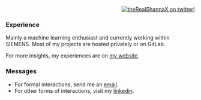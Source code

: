 <p align="right"> 
  <a href="https://twitter.com/TheRealShannax" target="blank"><img src="https://img.shields.io/twitter/follow/theRealShannaX?logo=x&style=for-the-badge" alt="theRealShannaX on twitter!"/></a>

### Experience
Mainly a machine learning enthusiast and currently working within SIEMENS. Most of my projects are hosted privately or on GitLab.

For more insights, my experiences are on [my website](https://sh2282000.github.io/).


### Messages
 - For formal interactions, send me an [email](mailto:shannah.santucci@gmail.com).
 - For other forms of interactions, visit my [linkedin](https://www.linkedin.com/in/shannax/).

<!--<a href="https://dev.to/SH2282000" target="blank"><img align="center" src="https://cdn.jsdelivr.net/npm/simple-icons@3.0.1/icons/dev-dot-to.svg" alt="SH2282000" height="30" width="40" /></a> --><!-- just in case I'll post something on it one day Xd -->


